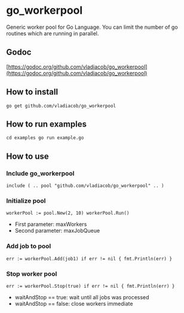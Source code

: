 # go_workerpool
Generic worker pool for Go Language. You can limit the number of go routines which are running in parallel.

## Godoc
[https://godoc.org/github.com/vladiacob/go_workerpool](https://godoc.org/github.com/vladiacob/go_workerpool)

## How to install
``
go get github.com/vladiacob/go_workerpool
``

## How to run examples
``
cd examples
go run example.go
``

## How to use
### Include go_workerpool
``
include (
    ..
    pool "github.com/vladiacob/go_workerpool"
    ..
)
``

### Initialize pool
``
workerPool := pool.New(2, 10)
workerPool.Run()
``
* First parameter: maxWorkers
* Second parameter: maxJobQueue

### Add job to pool
``
err := workerPool.Add(job1)
if err != nil {
    fmt.Println(err)
}
``

### Stop worker pool
``
err := workerPool.Stop(true)
if err != nil {
    fmt.Println(err)
}
``
* waitAndStop == true: wait until all jobs was processed
* waitAndStop == false: close workers immediate 
